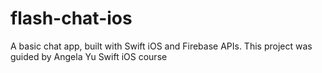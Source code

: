 # flash-chat-ios
A basic chat app, built with Swift iOS and Firebase APIs. This project was guided by Angela Yu Swift iOS course
